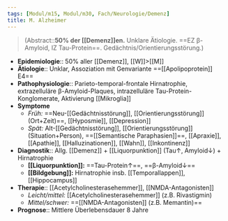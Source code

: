```yaml
---
tags: [Modul/m15, Modul/m30, Fach/Neurologie/Demenz]
title: M. Alzheimer
---
```

> (Abstract::**50% der [[Demenz]]en.** Unklare Ätiologie. ==EZ β-Amyloid, IZ Tau-Protein==. Gedächtnis/Orientierungsstörung.)
- **Epidemiologie**:: 50% aller [[Demenz]], [[W]]>[[M]]
- **Ätiologie**:: Unklar, Assoziation mit Genvariante ==[[Apolipoprotein]] E4==
- **Pathophysiologie**:: Parieto-temporal-frontale Hirnatrophie, extrazelluläre β-Amyloid-Plaques, intrazelluläre Tau-Protein-Konglomerate, Aktivierung [[Mikroglia]]
- **Symptome**
	- *Früh:* ==Neu-[[Gedächtnisstörung]], [[Orientierungsstörung]] (Ort+Zeit)==, [[Hyposmie]], [[Depression]]
	- *Spät:* Alt-[[Gedächtnisstörung]], [[Orientierungsstörung]] (Situation+Person), ==[[Semantische Paraphasien]]==, [[Apraxie]], [[Apathie]], [[Halluzinationen]], [[Wahn]], [[Inkontinenz]]
- **Diagnostik**:: Allg. [[Demenz]] + [[Liquorpunktion]] (Tau↑, Amyloid↓) + Hirnatrophie
	- **[[Liquorpunktion]]:** ==Tau-Protein↑==, ==β-Amyloid↓==
	- **[[Bildgebung]]:** Hirnatrophie insb. [[Temporallappen]], [[Hippocampus]]
- **Therapie**:: [[Acetylcholinesterasehemmer]], [[NMDA-Antagonisten]]
	- *Leicht/mittel:* [[Acetylcholinesterasehemmer]] (z.B. Rivastigmin)
	- *Mittel/schwer:* ==[[NMDA-Antagonisten]] (z.B. Memantin)==
- **Prognose**:: Mittlere Überlebensdauer 8 Jahre